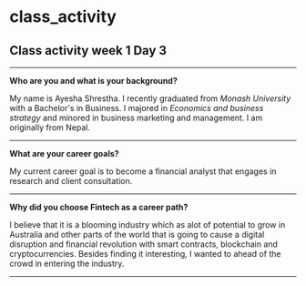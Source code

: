 # class_activity

## Class activity week 1 Day 3
---

**Who are you and what is your background?**

My name is Ayesha Shrestha. I recently graduated from *Monash University* with a Bachelor's in Business. I majored in *Economics and business strategy* and minored in business marketing and management. I am originally from Nepal.

---

**What are your career goals?**

My current career goal is to become a financial analyst that engages in research and client consultation.

---

**Why did you choose Fintech as a career path?**

I believe that it is a blooming industry which as alot of potential to grow in Australia and other parts of the world that is going to cause a digital disruption and financial revolution with smart contracts, blockchain and cryptocurrencies. Besides finding it interesting, I wanted to ahead of the crowd in entering the industry.

---
